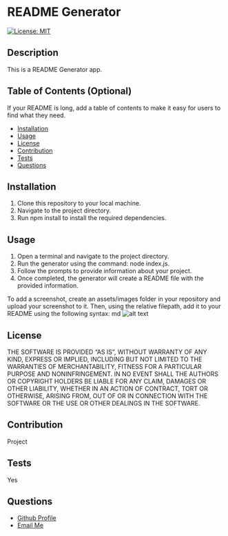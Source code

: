 # README Generator

  [![License: MIT](https://img.shields.io/badge/License-MIT-yellow.svg)](https://opensource.org/licenses/MIT)

## Description
  
  This is a README Generator app.
  
## Table of Contents (Optional)
  
  If your README is long, add a table of contents to make it easy for users to find what they need.
  
  - [Installation](#installation)
  - [Usage](#usage)
  - [License](#license)
  - [Contribution](#contribution)
  - [Tests](#tests)
  - [Questions](#questions)
  
## Installation

  1. Clone this repository to your local machine.
2. Navigate to the project directory.
3. Run npm install to install the required dependencies.
  
## Usage
  
  1. Open a terminal and navigate to the project directory.
2. Run the generator using the command: node index.js.
3. Follow the prompts to provide information about your project.
4. Once completed, the generator will create a README file with the provided information.
  
  To add a screenshot, create an assets/images folder in your repository and upload your screenshot to it. Then, using the relative filepath, add it to your README using the following syntax:
  md
      ![alt text](assets/images/screenshot.png)
  
  
  
## License

THE SOFTWARE IS PROVIDED “AS IS”, WITHOUT WARRANTY OF ANY KIND, EXPRESS OR IMPLIED, INCLUDING BUT NOT LIMITED TO THE WARRANTIES OF MERCHANTABILITY, FITNESS FOR A PARTICULAR PURPOSE AND NONINFRINGEMENT. IN NO EVENT SHALL THE AUTHORS OR COPYRIGHT HOLDERS BE LIABLE FOR ANY CLAIM, DAMAGES OR OTHER LIABILITY, WHETHER IN AN ACTION OF CONTRACT, TORT OR OTHERWISE, ARISING FROM, OUT OF OR IN CONNECTION WITH THE SOFTWARE OR THE USE OR OTHER DEALINGS IN THE SOFTWARE.


## Contribution
  
  Project
  
## Tests
  Yes
  
## Questions
<ul>
<li> <a href="https://www.github.com/rich-taveras">Github Profile </a> </li>
<li> <a href="mailto:taverasr@gmail.com">Email Me </a> </li>
</ul>
